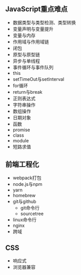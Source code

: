 ## JavaScript重点难点

* 数据类型与类型检测、类型转换
* 变量声明与变量提升
* 变量与内存
* 作用域与作用域链
* 闭包
* 原型与原型链
* 异步与单线程
* 事件循环与事件队列
* this
* setTimeOut与setInterval
* for循环
* return与break
* 正则表达式
* 字符串操作
* 数组操作
* 日期对象
* 函数
* promise
* class
* module
* 短路求值



## 前端工程化

* webpack打包
* node.js与npm
* yarn
* homebrew
* git与github
  * git命令行
  * sourcetree
* linux命令行
* nginx
* 跨域



## CSS

* 响应式
* 浏览器兼容

